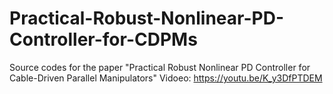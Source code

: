 # Practical-Robust-Nonlinear-PD-Controller-for-CDPMs
Source codes for the paper "Practical Robust Nonlinear PD Controller for Cable-Driven Parallel Manipulators"
Vidoeo: https://youtu.be/K_y3DfPTDEM
